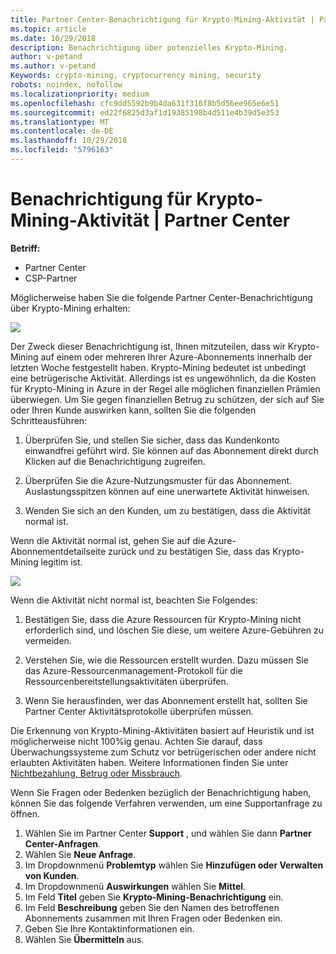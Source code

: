 ```yaml
---
title: Partner Center-Benachrichtigung für Krypto-Mining-Aktivität | Partner Center
ms.topic: article
ms.date: 10/29/2018
description: Benachrichtigung über potenzielles Krypto-Mining.
author: v-petand
ms.author: v-petand
Keywords: crypto-mining, cryptocurrency mining, security
robots: noindex, nofollow
ms.localizationpriority: medium
ms.openlocfilehash: cfc9dd5592b9b4da631f316f8b5d56ee965e6e51
ms.sourcegitcommit: ed22f6825d3af1d19385198b4d511e4b39d5e353
ms.translationtype: MT
ms.contentlocale: de-DE
ms.lasthandoff: 10/29/2018
ms.locfileid: "5796163"
---
```

# <a name="partner-center-notification-for-cryptocurrency-mining-activity"></a>Benachrichtigung für Krypto-Mining-Aktivität | Partner Center

**Betriff:**

-  Partner Center
-  CSP-Partner

Möglicherweise haben Sie die folgende Partner Center-Benachrichtigung über Krypto-Mining erhalten:
 
![](images/crypto1.png)

Der Zweck dieser Benachrichtigung ist, Ihnen mitzuteilen, dass wir Krypto-Mining auf einem oder mehreren Ihrer Azure-Abonnements innerhalb der letzten Woche festgestellt haben. Krypto-Mining bedeutet ist unbedingt eine betrügerische Aktivität. Allerdings ist es ungewöhnlich, da die Kosten für Krypto-Mining in Azure in der Regel alle möglichen finanziellen Prämien überwiegen. Um Sie gegen finanziellen Betrug zu schützen, der sich auf Sie oder Ihren Kunde auswirken kann, sollten Sie die folgenden Schritteausführen:

1.  Überprüfen Sie, und stellen Sie sicher, dass das Kundenkonto einwandfrei geführt wird. Sie können auf das Abonnement direkt durch Klicken auf die Benachrichtigung zugreifen.

2.  Überprüfen Sie die Azure-Nutzungsmuster für das Abonnement. Auslastungsspitzen können auf eine unerwartete Aktivität hinweisen.

3.  Wenden Sie sich an den Kunden, um zu bestätigen, dass die Aktivität normal ist.

Wenn die Aktivität normal ist, gehen Sie auf die Azure-Abonnementdetailseite zurück und zu bestätigen Sie, dass das Krypto-Mining legitim ist. 


![](images/crypto2.png)

Wenn die Aktivität nicht normal ist, beachten Sie Folgendes:

1.  Bestätigen Sie, dass die Azure Ressourcen für Krypto-Mining nicht erforderlich sind, und löschen Sie diese, um weitere Azure-Gebühren zu vermeiden.

2.  Verstehen Sie, wie die Ressourcen erstellt wurden. Dazu müssen Sie das Azure-Ressourcenmanagement-Protokoll für die Ressourcenbereitstellungsaktivitäten überprüfen.

3.  Wenn Sie herausfinden, wer das Abonnement erstellt hat, sollten Sie Partner Center Aktivitätsprotokolle überprüfen müssen.

Die Erkennung von Krypto-Mining-Aktivitäten basiert auf Heuristik und ist möglicherweise nicht 100%ig genau. Achten Sie darauf, dass Überwachungssysteme zum Schutz vor betrügerischen oder andere nicht erlaubten Aktivitäten haben. Weitere Informationen finden Sie unter [Nichtbezahlung, Betrug oder Missbrauch](https://docs.microsoft.com/partner-center/non-payment--fraud--or-misuse).

Wenn Sie Fragen oder Bedenken bezüglich der Benachrichtigung haben, können Sie das folgende Verfahren verwenden, um eine Supportanfrage zu öffnen.

1.  Wählen Sie im Partner Center **Support** , und wählen Sie dann **Partner Center-Anfragen**.
3.  Wählen Sie **Neue Anfrage**. 
4.  Im Dropdownmenü **Problemtyp** wählen Sie **Hinzufügen oder Verwalten von Kunden**.
5.  Im Dropdownmenü **Auswirkungen** wählen Sie **Mittel**.
6.  Im Feld **Titel** geben Sie **Krypto-Mining-Benachrichtigung** ein.
7.  Im Feld **Beschreibung** geben Sie den Namen des betroffenen Abonnements zusammen mit Ihren Fragen oder Bedenken ein. 
8.  Geben Sie Ihre Kontaktinformationen ein.
9.  Wählen Sie **Übermitteln** aus.



